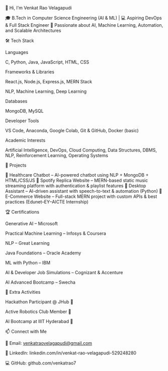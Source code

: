   👋 Hi, I'm Venkat Rao Velagapudi

🎓 B.Tech in Computer Science Engineering (AI & ML) | 💻 Aspiring DevOps & Full Stack Engineer
🚀 Passionate about AI, Machine Learning, Automation, and Scalable Architectures

🛠 Tech Stack

Languages

C, Python, Java, JavaScript, HTML, CSS

Frameworks & Libraries

React.js, Node.js, Express.js, MERN Stack

NLP, Machine Learning, Deep Learning

Databases

MongoDB, MySQL

Developer Tools

VS Code, Anaconda, Google Colab, Git & GitHub, Docker (basic)

Academic Interests

Artificial Intelligence, DevOps, Cloud Computing, Data Structures, DBMS, NLP, Reinforcement Learning, Operating Systems

📌 Projects

🔹 Healthcare Chatbot
 – AI-powered chatbot using NLP + MongoDB + HTML/CSS/JS
🔹 Spotify Replica Website
 – MERN-based static music streaming platform with authentication & playlist features
🔹 Desktop Assistant
 – AI-driven assistant with speech-to-text & automation (Python)
🔹 E-Commerce Website
 – Full-stack MERN project with custom APIs & best practices (Edunet–EY–AICTE Internship)

🏆 Certifications

Generative AI – Microsoft

Practical Machine Learning – Infosys & Coursera

NLP – Great Learning

Java Foundations – Oracle Academy

ML with Python – IBM

AI & Developer Job Simulations – Cognizant & Accenture

AI Advanced Bootcamp – Swecha

🤝 Extra Activities

Hackathon Participant @ JHub 🚀

Active Robotics Club Member 🤖

AI Bootcamp at IIIT Hyderabad 🧠

📫 Connect with Me

📧 Email: venkatraovelagapudi@gmail.com

🔗 LinkedIn: linkedin.com/in/venkat-rao-velagapudi-529248280

💻 GitHub: github.com/venkatrao7
